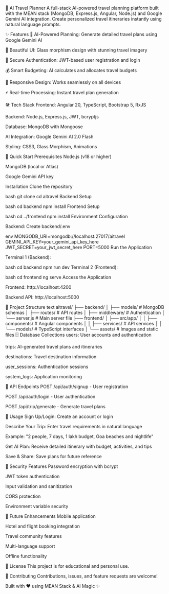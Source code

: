🌴 AI Travel Planner
A full-stack AI-powered travel planning platform built with the MEAN stack (MongoDB, Express.js, Angular, Node.js) and Google Gemini AI integration. Create personalized travel itineraries instantly using natural language prompts.

✨ Features
🤖 AI-Powered Planning: Generate detailed travel plans using Google Gemini AI

🎨 Beautiful UI: Glass morphism design with stunning travel imagery

🔐 Secure Authentication: JWT-based user registration and login

💰 Smart Budgeting: AI calculates and allocates travel budgets

📱 Responsive Design: Works seamlessly on all devices

⚡ Real-time Processing: Instant travel plan generation

🛠️ Tech Stack
Frontend: Angular 20, TypeScript, Bootstrap 5, RxJS

Backend: Node.js, Express.js, JWT, bcryptjs

Database: MongoDB with Mongoose

AI Integration: Google Gemini AI 2.0 Flash

Styling: CSS3, Glass Morphism, Animations

🚀 Quick Start
Prerequisites
Node.js (v18 or higher)

MongoDB (local or Atlas)

Google Gemini API key

Installation
Clone the repository

bash
git clone <repository-url>
cd aitravel
Backend Setup

bash
cd backend
npm install
Frontend Setup

bash
cd ../frontend
npm install
Environment Configuration

Backend: Create backend/.env

env
MONGODB_URI=mongodb://localhost:27017/aitravel
GEMINI_API_KEY=your_gemini_api_key_here
JWT_SECRET=your_jwt_secret_here
PORT=5000
Run the Application

Terminal 1 (Backend):

bash
cd backend
npm run dev
Terminal 2 (Frontend):

bash
cd frontend
ng serve
Access the Application

Frontend: http://localhost:4200

Backend API: http://localhost:5000

📁 Project Structure
text
aitravel/
├── backend/
│   ├── models/          # MongoDB schemas
│   ├── routes/          # API routes
│   ├── middleware/      # Authentication
│   └── server.js        # Main server file
├── frontend/
│   ├── src/app/
│   │   ├── components/  # Angular components
│   │   ├── services/    # API services
│   │   └── models/      # TypeScript interfaces
│   └── assets/          # Images and static files
🗄️ Database Collections
users: User accounts and authentication

trips: AI-generated travel plans and itineraries

destinations: Travel destination information

user_sessions: Authentication sessions

system_logs: Application monitoring

🔧 API Endpoints
POST /api/auth/signup - User registration

POST /api/auth/login - User authentication

POST /api/trip/generate - Generate travel plans

🎯 Usage
Sign Up/Login: Create an account or login

Describe Your Trip: Enter travel requirements in natural language

Example: "2 people, 7 days, 1 lakh budget, Goa beaches and nightlife"

Get AI Plan: Receive detailed itinerary with budget, activities, and tips

Save & Share: Save plans for future reference

🔐 Security Features
Password encryption with bcrypt

JWT token authentication

Input validation and sanitization

CORS protection

Environment variable security

🌟 Future Enhancements
Mobile application

Hotel and flight booking integration

Travel community features

Multi-language support

Offline functionality

📄 License
This project is for educational and personal use.

🤝 Contributing
Contributions, issues, and feature requests are welcome!

Built with ❤️ using MEAN Stack & AI Magic ✨
